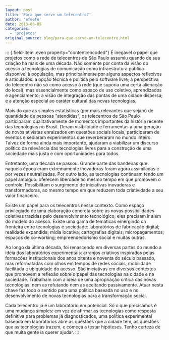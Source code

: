 ```yaml
---
layout: post
title: 'Para que serve um telecentro?'
author: 'efeefe'
date: 2013-08-05
categories:
  - 'projetos'
original_source: blog/para-que-serve-um-telecentro.html
---
```


::: {.field-item .even property="content:encoded"}
É inegável o papel que projetos como a rede de telecentros de São Paulo assumiu quando de sua criação há mais de uma década. Não somente por conta da visão do acesso a tecnologias de comunicação como infraestrutura pública disponível à população, mas principalmente por alguns aspectos reflexivos e articulados: a opção técnica e política pelo software livre; a perspectiva do telecentro não só como acesso à rede (que suporia uma certa alienação do local), mas essencialmente como espaço de uso coletivo, aprendizados e agenciamento; a visão de integração das pontas de uma cidade dispersa; e a atenção especial ao caráter cultural das novas tecnologias.

Mais do que as simples estatísticas (por mais relevantes que sejam) de quantidade de pessoas \"atendidas\", os telecentros de São Paulo participaram qualitativamente de momentos importantes da história recente das tecnologias no Brasil. Deram visibilidade e ferramentas a uma geração de novos ativistas enraizados em questões sociais locais, participaram de eventos e sediaram experimentos que reverberaram no mundo inteiro. Talvez de forma ainda mais importante, ajudaram a viabilizar um discurso político da relevância das tecnologias livres para a construção de uma sociedade mais justa e com oportunidades para todos.

Entretanto, uma década se passou. Grande parte das bandeiras que naquela época eram extremamente inovadoras foram agora assimiladas e por vezes neutralizadas. Por outro lado, as tecnologias continuam tendo um papel ambíguo: oferecem liberdade ao mesmo tempo em que promovem o controle. Possibilitam o surgimento de iniciativas inovadoras e transformadoras, ao mesmo tempo em que reduzem toda criatividade a seu valor financeiro.

Existe um papel para os telecentros nesse contexto. Como espaço privilegiado de uma elaboração concreta sobre as novas possibilidades coletivas trazidas pelo desenvolvimento tecnológico, eles precisam ir além do modelo do acesso. Existe uma gama de temáticas emergindo da fronteira entre tecnologias e sociedade: laboratórios de fabricação digital; realidade expandida; mídia locativa; cartografias digitais; micropagamentos; espaços de co-working; empreendedorismo social e muitas outras.

Ao longo da última década, foi renascendo em diversas partes do mundo a ideia dos laboratórios experimentais: arranjos criativos inspirados pelas formações institucionais dos anos oitenta e noventa do século passado, mas reformatadas com olhos em tempos de redes sociais, mobilidade facilitada e ubiquidade do acesso. São iniciativas em diversos contextos que promovem a reflexão sobre o papel das tecnologias na cidade e na sociedade. Trabalham com a ideia de uma apropriação crítica das novas tecnologias: nem as refutando nem as aceitando passivamente. Atuar nesta chave faz todo o sentido para uma política baseada no uso e no desenvolvimento de novas tecnologias para a transformação social.

Cada telecentro já é um laboratório em potencial. Só o que precisamos é uma mudança simples: em vez de afirmar as tecnologias como resposta definitiva para problemas já diagnosticados, uma política experimental baseada em laboratórios abre as questões que a cidade tem, as questões que as tecnologias trazem, e começa a testar hipóteses. Tenho certeza de que muita gente ia querer ajudar.
:::
